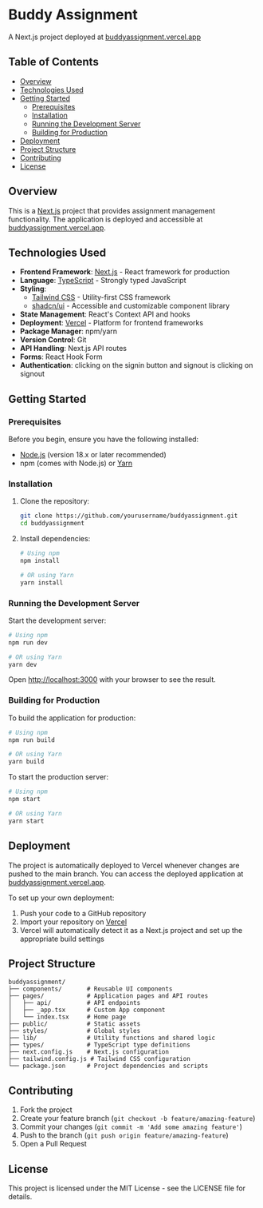 # Buddy Assignment

A Next.js project deployed at [buddyassignment.vercel.app](https://buddyassignment.vercel.app/)

## Table of Contents

- [Overview](#overview)
- [Technologies Used](#technologies-used)
- [Getting Started](#getting-started)
  - [Prerequisites](#prerequisites)
  - [Installation](#installation)
  - [Running the Development Server](#running-the-development-server)
  - [Building for Production](#building-for-production)
- [Deployment](#deployment)
- [Project Structure](#project-structure)
- [Contributing](#contributing)
- [License](#license)

## Overview

This is a [Next.js](https://nextjs.org/) project that provides assignment management functionality. The application is deployed and accessible at [buddyassignment.vercel.app](https://buddyassignment.vercel.app/).

## Technologies Used

- **Frontend Framework**: [Next.js](https://nextjs.org/) - React framework for production
- **Language**: [TypeScript](https://www.typescriptlang.org/) - Strongly typed JavaScript
- **Styling**:
  - [Tailwind CSS](https://tailwindcss.com/) - Utility-first CSS framework
  - [shadcn/ui](https://ui.shadcn.com/) - Accessible and customizable component library
- **State Management**: React's Context API and hooks
- **Deployment**: [Vercel](https://vercel.com/) - Platform for frontend frameworks
- **Package Manager**: npm/yarn
- **Version Control**: Git
- **API Handling**: Next.js API routes
- **Forms**: React Hook Form
- **Authentication**: clicking on the signin button and signout is clicking on signout 


## Getting Started

### Prerequisites

Before you begin, ensure you have the following installed:
- [Node.js](https://nodejs.org/) (version 18.x or later recommended)
- npm (comes with Node.js) or [Yarn](https://yarnpkg.com/)

### Installation

1. Clone the repository:
   ```bash
   git clone https://github.com/yourusername/buddyassignment.git
   cd buddyassignment
   ```

2. Install dependencies:
   ```bash
   # Using npm
   npm install

   # OR using Yarn
   yarn install
   ```

### Running the Development Server

Start the development server:

```bash
# Using npm
npm run dev

# OR using Yarn
yarn dev
```

Open [http://localhost:3000](http://localhost:3000) with your browser to see the result.

### Building for Production

To build the application for production:

```bash
# Using npm
npm run build

# OR using Yarn
yarn build
```

To start the production server:

```bash
# Using npm
npm start

# OR using Yarn
yarn start
```

## Deployment

The project is automatically deployed to Vercel whenever changes are pushed to the main branch. You can access the deployed application at [buddyassignment.vercel.app](https://buddyassignment.vercel.app/).

To set up your own deployment:

1. Push your code to a GitHub repository
2. Import your repository on [Vercel](https://vercel.com/)
3. Vercel will automatically detect it as a Next.js project and set up the appropriate build settings

## Project Structure

```
buddyassignment/
├── components/       # Reusable UI components
├── pages/            # Application pages and API routes
│   ├── api/          # API endpoints
│   ├── _app.tsx      # Custom App component
│   └── index.tsx     # Home page
├── public/           # Static assets
├── styles/           # Global styles
├── lib/              # Utility functions and shared logic
├── types/            # TypeScript type definitions
├── next.config.js    # Next.js configuration
├── tailwind.config.js # Tailwind CSS configuration
└── package.json      # Project dependencies and scripts
```

## Contributing

1. Fork the project
2. Create your feature branch (`git checkout -b feature/amazing-feature`)
3. Commit your changes (`git commit -m 'Add some amazing feature'`)
4. Push to the branch (`git push origin feature/amazing-feature`)
5. Open a Pull Request

## License

This project is licensed under the MIT License - see the LICENSE file for details.
